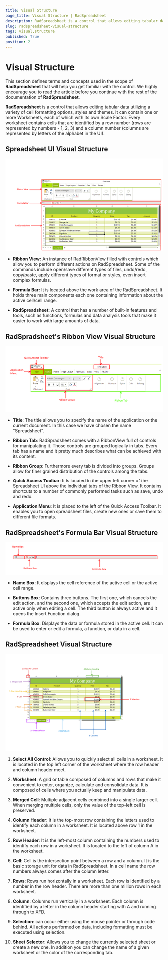 ```yaml
---
title: Visual Structure
page_title: Visual Structure | RadSpreadsheet
description: RadSpreadsheet is a control that allows editing tabular data utilizing a variety of cell formatting options, styles and themes.
slug: radspreadsheet-visual-structure
tags: visual,structure
published: True
position: 2
---
```


# Visual Structure

This section defines terms and concepts used in the scope of __RadSpreadsheet__ that will help you get familiar with the control. We highly encourage you to read the article before you continue with the rest of the documentation of __RadSpreadsheet__.
      

__RadSpreadsheet__ is a control that allows editing tabular data utilizing a variety of cell formatting options, styles and themes. It can contain one or more Worksheets, each of which with its own Scale Factor. Every worksheet contains cells that are identified by a row number (rows are represented by numbers - 1, 2, 3) and a column number (columns are represented by letters of the alphabet in the UI).
      

## Spreadsheet UI Visual Structure

![Rad Spreadsheet Visual Structure 01](images/radspreadsheet-structure001.png)

* __Ribbon View:__ An instance of RadRibbonView filled with controls which allow you to perform different actions on RadSpreadsheet. Some of the commands include open/save different types of files, undo/redo, copy/paste, apply different types of format or styles, even insert complex formulas.
            

* __Formula Bar:__  It is located above the work area of the RadSpreadsheet. It holds three main components each one containing information about the active cell/cell range.
            

* __RadSpreadsheet:__  A control that has a number of built-in features and tools, such as functions, formulas and data analysis tools that make it easier to work with large amounts of data.
            

## RadSpradsheet's Ribbon View Visual Structure

![Rad Spreadsheet Visual Structure 02](images/radspreadsheet-structure002.png)

* __Title__: The title allows you to specify the name of the application or the current document. In this case we have chosen the name "Spreadsheet".
            

* __Ribbon Tab__: RadSpradsheet comes with a RibbonView full of controls for manipulating it. Those controls are grouped logically in tabs. Every tab has a name and it pretty much describes what can be achieved with its content.
            

* __Ribbon Group__: Furthermore every tab is divided into groups. Groups allow for finer grained distribution of the controls among the tabs.
            

* __Quick Access Toolbar__: It is located in the upper left corner of the Spreadsheet UI above the individual tabs of the Ribbon View. It contains shortcuts to a number of commonly performed tasks such as save, undo and redo.
            

* __Application Menu__: It is placed to the left of the Quick Access Toolbar. It enables you to open spreadsheet files, create new ones or save them to different file formats.
            

## RadSpreadsheet's Formula Bar Visual Structure

![Rad Spreadsheet Visual Structure 03](images/radspreadsheet-structure003.png)

* __Name Box__: It displays the cell reference of the active cell or the active cell range.
            

* __Buttons Box__: Contains three buttons. The first one, which cancels the edit action, and the second one, which accepts the edit action, are active only when editing a cell. The third button is always active and it opens the Insert Function dialog.
            

* __Formula Box__: Displays the data or formula stored in the active cell. It can be used to enter or edit a formula, a function, or data in a cell.
            

## RadSpreadsheet Visual Structure

![Rad Spreadsheet Visual Structure 04](images/radspreadsheet-structure004.png)

1. __Select All Control__: Allows you to quickly select all cells in a worksheet. It is located in the top left corner of the worksheet where the row header and column header meet.

2. __Worksheet__: A grid or table composed of columns and rows that make it convenient to enter, organize, calculate and consolidate data. It is composed of cells where you actually keep and manipulate data.
            
3. __Merged Cell__: Multiple adjacent cells combined into a single larger cell. When merging multiple cells, only the value of the top-left cell is preserved.

4. __Column Header__: It is the top-most row containing the letters used to identify each column in a worksheet. It is located above row 1 in the worksheet.

5. __Row Header__: It is the left-most column containing the numbers used to identify each row in a worksheet. It is located to the left of column A in the worksheet.
        
6. __Cell__: Cell is the intersection point between a row and a column. It is the basic storage unit for data in RadSpreadsheet. In a cell name the row numbers always comes after the column letter.

7. __Rows__: Rows run horizontally in a worksheet. Each row is identified by a number in the row header. There are more than one million rows in each worksheet.

8. __Column__: Columns run vertically in a worksheet. Each column is identified by a letter in the column header starting with A and running through to XFD.

9. __Selection__: can occur either using the mouse pointer or through code behind. All actions performed on data, including formatting must be executed using selection.

10. __Sheet Selector__: Allows you to change the currently selected sheet or create a new one. In addition you can change the name of a given worksheet or the color of the corresponding tab.
       
